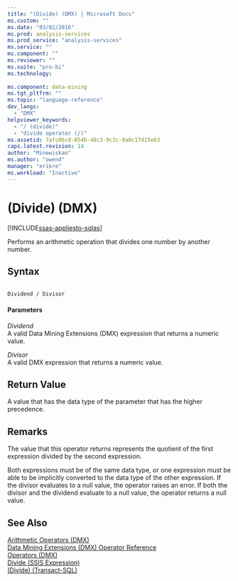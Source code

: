 ```yaml
---
title: "(Divide) (DMX) | Microsoft Docs"
ms.custom: ""
ms.date: "03/02/2016"
ms.prod: analysis-services
ms.prod_service: "analysis-services"
ms.service: ""
ms.component: ""
ms.reviewer: ""
ms.suite: "pro-bi"
ms.technology: 
  
ms.component: data-mining
ms.tgt_pltfrm: ""
ms.topic: "language-reference"
dev_langs: 
  - "DMX"
helpviewer_keywords: 
  - "/ (divide)"
  - "divide operator (/)"
ms.assetid: 7afc06cd-054b-48c3-9c3c-9a0c17d15e63
caps.latest.revision: 14
author: "Minewiskan"
ms.author: "owend"
manager: "erikre"
ms.workload: "Inactive"
---
```

# (Divide) (DMX)
[!INCLUDE[ssas-appliesto-sqlas](../includes/ssas-appliesto-sqlas.md)]

  Performs an arithmetic operation that divides one number by another number.  
  
## Syntax  
  
```  
  
Dividend / Divisor  
```  
  
#### Parameters  
 *Dividend*  
 A valid Data Mining Extensions (DMX) expression that returns a numeric value.  
  
 *Divisor*  
 A valid DMX expression that returns a numeric value.  
  
## Return Value  
 A value that has the data type of the parameter that has the higher precedence.  
  
## Remarks  
 The value that this operator returns represents the quotient of the first expression divided by the second expression.  
  
 Both expressions must be of the same data type, or one expression must be able to be implicitly converted to the data type of the other expression. If the divisor evaluates to a null value, the operator raises an error. If both the divisor and the dividend evaluate to a null value, the operator returns a null value.  
  
## See Also  
 [Arithmetic Operators &#40;DMX&#41;](../dmx/operators-arithmetic.md)   
 [Data Mining Extensions &#40;DMX&#41; Operator Reference](../dmx/data-mining-extensions-dmx-operator-reference.md)   
 [Operators &#40;DMX&#41;](../dmx/operators-dmx.md)   
 [Divide &#40;SSIS Expression&#41;](../integration-services/expressions/divide-ssis-expression.md)   
 [&#40;Divide&#41; &#40;Transact-SQL&#41;](../t-sql/language-elements/divide-transact-sql.md)  
  
  
